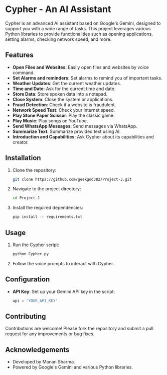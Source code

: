 # Cypher - An AI Assistant

Cypher is an advanced AI assistant based on Google's Gemini, designed to support you with a wide range of tasks. This project leverages various Python libraries to provide functionalities such as opening applications, setting alarms, checking network speed, and more.

## Features

- **Open Files and Websites**: Easily open files and websites by voice command.
- **Set Alarms and reminders**: Set alarms to remind you of important tasks.
- **Weather Updates**: Get the current weather updates.
- **Time and Date**: Ask for the current time and date.
- **Store Data**: Store spoken data into a notepad.
- **Close System**: Close the system or applications.
- **Fraud Detection**: Check if a website is fraudulent.
- **Network Speed Test**: Check your internet speed.
- **Play Stone Paper Scissor**: Play the classic game.
- **Play Music**: Play songs on YouTube.
- **Send WhatsApp Messages**: Send messages via WhatsApp.
- **Summarize Text**: Summarize provided text using AI.
- **Introduction and Capabilities**: Ask Cypher about its capabilities and creator.

## Installation

1. Clone the repository:
    ```sh
    git clone https://github.com/geekgod382/Project-J.git
    ```
2. Navigate to the project directory:
    ```sh
    cd Project-J
    ```
3. Install the required dependencies:
    ```sh
    pip install -r requirements.txt
    ```

## Usage

1. Run the Cypher script:
    ```sh
    python Cypher.py
    ```
2. Follow the voice prompts to interact with Cypher.

## Configuration

- **API Key**: Set up your Gemini API key in the script:
    ```python
    api = 'YOUR_API_KEY'
    ```

## Contributing

Contributions are welcome! Please fork the repository and submit a pull request for any improvements or bug fixes.

## Acknowledgements

- Developed by Manan Sharma.
- Powered by Google's Gemini and various Python libraries.
